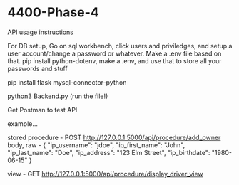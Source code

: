 # 4400-Phase-4


API usage instructions

For DB setup, Go on sql workbench, click users and priviledges, and setup a user account/change a password or whatever.
Make a .env file based on that. 
pip install python-dotenv, make a .env, and use that to store all your passwords and stuff

pip install flask mysql-connector-python

python3 Backend.py (run the file!)

Get Postman to test API 


example...

stored procedure -
POST http://127.0.0.1:5000/api/procedure/add_owner
body, raw -
{
    "ip_username": "jdoe",
    "ip_first_name": "John",
    "ip_last_name": "Doe",
    "ip_address": "123 Elm Street",
    "ip_birthdate": "1980-06-15"
}

view - 
GET http://127.0.0.1:5000/api/procedure/display_driver_view